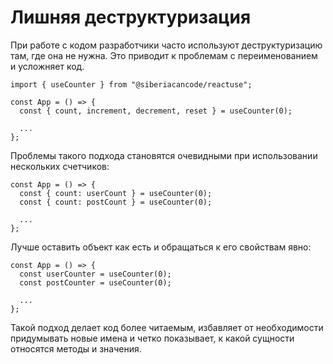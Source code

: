 # Лишняя деструктуризация

При работе с кодом разработчики часто используют деструктуризацию там, где она не нужна. Это приводит к проблемам с переименованием и усложняет код.

```tsx
import { useCounter } from "@siberiacancode/reactuse";

const App = () => {
  const { count, increment, decrement, reset } = useCounter(0);

  ...
};
```

Проблемы такого подхода становятся очевидными при использовании нескольких счетчиков:

```tsx
const App = () => {
  const { count: userCount } = useCounter(0);
  const { count: postCount } = useCounter(0);

  ...
};
```

Лучше оставить объект как есть и обращаться к его свойствам явно:

```tsx
const App = () => {
  const userCounter = useCounter(0);
  const postCounter = useCounter(0);

  ...
};
```

Такой подход делает код более читаемым, избавляет от необходимости придумывать новые имена и четко показывает, к какой сущности относятся методы и значения.

